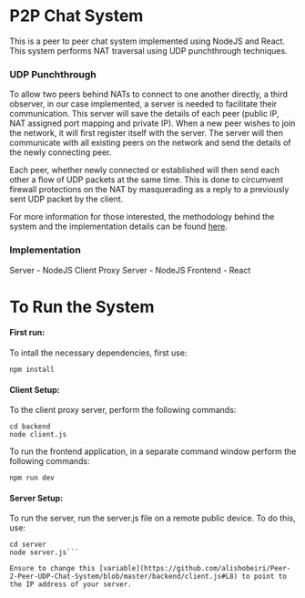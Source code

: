 # P2P Chat System
This is a peer to peer chat system implemented using NodeJS and React. This system performs NAT traversal using 
UDP punchthrough techniques. 

### UDP Punchthrough
To allow two peers behind NATs to connect to one another directly, a third observer, in our case implemented, a server is needed to facilitate their communication. This server will save the details of each peer (public IP, NAT assigned port mapping and private IP). When a new peer wishes to join the network, it will first register itself with the server. The server will then communicate with all existing peers on the network and send the details of the newly connecting peer. 

Each peer, whether newly connected or established will then send each other a flow of UDP packets at the same time. This is done to circumvent firewall protections on the NAT by masquerading as a reply to a previously sent UDP packet by the client. 

For more information for those interested, the methodology behind the system and the implementation details can be found [here](https://github.com/alishobeiri/Peer-2-Peer-UDP-Chat-System/blob/master/Report.pdf).

### Implementation
Server - NodeJS
Client Proxy Server - NodeJS
Frontend - React

# To Run the System
#### First run:
To intall the necessary dependencies, first use:  
```
npm install
```

#### Client Setup:
To the client proxy server, perform the following commands:  
```
cd backend
node client.js
```

To run the frontend application, in a separate command window perform the following commands:  
```
npm run dev
```

#### Server Setup:
To run the server, run the server.js file on a remote public device. To do this, use:  
```
cd server
node server.js```

Ensure to change this [variable](https://github.com/alishobeiri/Peer-2-Peer-UDP-Chat-System/blob/master/backend/client.js#L8) to point to the IP address of your server. 
